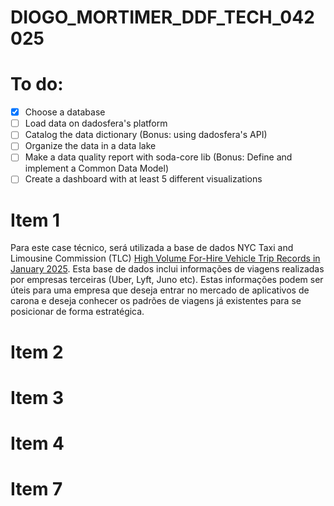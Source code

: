 # DIOGO_MORTIMER_DDF_TECH_042025

# To do:
- [x] Choose a database
- [ ] Load data on dadosfera's platform
- [ ] Catalog the data dictionary (Bonus: using dadosfera's API)
- [ ] Organize the data in a data lake
- [ ] Make a data quality report with soda-core lib (Bonus: Define and implement a Common Data Model)
- [ ] Create a dashboard with at least 5 different visualizations

# Item 1

Para este case técnico, será utilizada a base de dados NYC Taxi and Limousine Commission (TLC) [High Volume For-Hire Vehicle Trip Records in January 2025](https://www.nyc.gov/site/tlc/about/tlc-trip-record-data.page). Esta base de dados inclui informações de viagens realizadas por empresas terceiras (Uber, Lyft, Juno etc). Estas informações podem ser úteis para uma empresa que deseja entrar no mercado de aplicativos de carona e deseja conhecer os padrões de viagens já existentes para se posicionar de forma estratégica.

# Item 2

# Item 3

# Item 4

# Item 7
